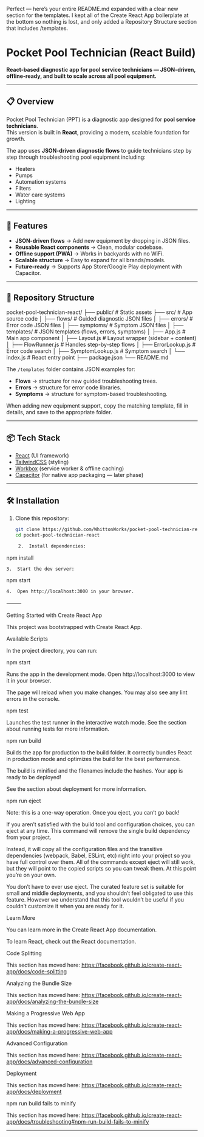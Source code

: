 Perfect — here’s your entire README.md expanded with a clear new section for the templates. I kept all of the Create React App boilerplate at the bottom so nothing is lost, and only added a Repository Structure section that includes /templates.

# Pocket Pool Technician (React Build)

**React-based diagnostic app for pool service technicians — JSON-driven, offline-ready, and built to scale across all pool equipment.**

---

## 📋 Overview
Pocket Pool Technician (PPT) is a diagnostic app designed for **pool service technicians**.  
This version is built in **React**, providing a modern, scalable foundation for growth.  

The app uses **JSON-driven diagnostic flows** to guide technicians step by step through troubleshooting pool equipment including:
- Heaters
- Pumps
- Automation systems
- Filters
- Water care systems
- Lighting

---

## 🚀 Features
- **JSON-driven flows** → Add new equipment by dropping in JSON files.  
- **Reusable React components** → Clean, modular codebase.  
- **Offline support (PWA)** → Works in backyards with no WiFi.  
- **Scalable structure** → Easy to expand for all brands/models.  
- **Future-ready** → Supports App Store/Google Play deployment with Capacitor.  

---

## 📂 Repository Structure

pocket-pool-technician-react/
├── public/                 # Static assets
├── src/                    # App source code
│   ├── flows/              # Guided diagnostic JSON files
│   ├── errors/             # Error code JSON files
│   ├── symptoms/           # Symptom JSON files
│   ├── templates/          # JSON templates (flows, errors, symptoms)
│   ├── App.js              # Main app component
│   ├── Layout.js           # Layout wrapper (sidebar + content)
│   ├── FlowRunner.js       # Handles step-by-step flows
│   ├── ErrorLookup.js      # Error code search
│   ├── SymptomLookup.js    # Symptom search
│   └── index.js            # React entry point
├── package.json
└── README.md

The `/templates` folder contains JSON examples for:
- **Flows** → structure for new guided troubleshooting trees.  
- **Errors** → structure for error code libraries.  
- **Symptoms** → structure for symptom-based troubleshooting.  

When adding new equipment support, copy the matching template, fill in details, and save to the appropriate folder.

---

## 📦 Tech Stack
- [React](https://react.dev/) (UI framework)  
- [TailwindCSS](https://tailwindcss.com/) (styling)  
- [Workbox](https://developer.chrome.com/docs/workbox) (service worker & offline caching)  
- [Capacitor](https://capacitorjs.com/) (for native app packaging — later phase)  

---

## 🛠️ Installation
1. Clone this repository:  
   ```bash
   git clone https://github.com/WhittonWorks/pocket-pool-technician-react.git
   cd pocket-pool-technician-react

	2.	Install dependencies:

npm install


	3.	Start the dev server:

npm start


	4.	Open http://localhost:3000 in your browser.

⸻

Getting Started with Create React App

This project was bootstrapped with Create React App.

Available Scripts

In the project directory, you can run:

npm start

Runs the app in the development mode.
Open http://localhost:3000 to view it in your browser.

The page will reload when you make changes.
You may also see any lint errors in the console.

npm test

Launches the test runner in the interactive watch mode.
See the section about running tests for more information.

npm run build

Builds the app for production to the build folder.
It correctly bundles React in production mode and optimizes the build for the best performance.

The build is minified and the filenames include the hashes.
Your app is ready to be deployed!

See the section about deployment for more information.

npm run eject

Note: this is a one-way operation. Once you eject, you can’t go back!

If you aren’t satisfied with the build tool and configuration choices, you can eject at any time. This command will remove the single build dependency from your project.

Instead, it will copy all the configuration files and the transitive dependencies (webpack, Babel, ESLint, etc) right into your project so you have full control over them. All of the commands except eject will still work, but they will point to the copied scripts so you can tweak them. At this point you’re on your own.

You don’t have to ever use eject. The curated feature set is suitable for small and middle deployments, and you shouldn’t feel obligated to use this feature. However we understand that this tool wouldn’t be useful if you couldn’t customize it when you are ready for it.

Learn More

You can learn more in the Create React App documentation.

To learn React, check out the React documentation.

Code Splitting

This section has moved here: https://facebook.github.io/create-react-app/docs/code-splitting

Analyzing the Bundle Size

This section has moved here: https://facebook.github.io/create-react-app/docs/analyzing-the-bundle-size

Making a Progressive Web App

This section has moved here: https://facebook.github.io/create-react-app/docs/making-a-progressive-web-app

Advanced Configuration

This section has moved here: https://facebook.github.io/create-react-app/docs/advanced-configuration

Deployment

This section has moved here: https://facebook.github.io/create-react-app/docs/deployment

npm run build fails to minify

This section has moved here: https://facebook.github.io/create-react-app/docs/troubleshooting#npm-run-build-fails-to-minify

---